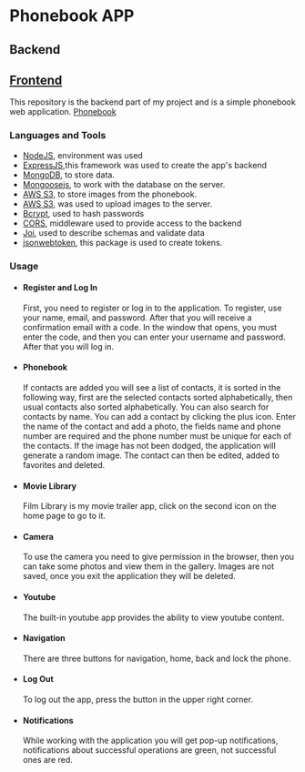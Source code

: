 <h1>Phonebook APP</h1>
<h2>Backend</h2>
<h2> <a href="https://github.com/vladyslav-rohalov/phonebook-frontend/">Frontend</a></h2>
<p>This repository is the backend part of my project and is a simple phonebook web
application. <a href="https://vladyslav-rohalov.github.io/phonebook-frontend/">Phonebook</a>
</p>
<h3>Languages and Tools</h3>
<ul>
    <li>
        <span><a href="https://nodejs.org/" target="_blank" rel="noreferrer">NodeJS</a>, environment was used</span>
    </li>
    <li>
        <span><a href="https://expressjs.com/" target="_blank" rel="noreferrer">ExpressJS</a>,this framework was used to create the app's backend</span>
    </li>
    <li>
        <span><a href="https://www.mongodb.com/" target="_blank" rel="noreferrer">MongoDB</a>, to store data. </span>
    </li>
    <li>
        <span><a href="https://mongoosejs.com/" target="_blank" rel="noreferrer">Mongoosejs</a>, to work with the database on the server. </span>
    </li>
    <li>
        <span><a href="https://aws.amazon.com/ru/s3/" target="_blank" rel="noreferrer">AWS S3</a>, to store images from the phonebook. </span>
    </li>
    <li>
        <span><a href="https://github.com/expressjs/multer" target="_blank" rel="noreferrer">AWS S3</a>, was used to upload images to the server. </span>
    </li>
    <li>
        <span><a href="https://github.com/kelektiv/node.bcrypt.js" target="_blank" rel="noreferrer">Bcrypt</a>, used to hash passwords</span>
    </li>
    <li>
        <span><a href="https://github.com/expressjs/cors" target="_blank" rel="noreferrer">CORS</a>, middleware used to provide access to the backend</span>
    </li>
    <li>
        <span><a href="https://github.com/hapijs/joi" target="_blank" rel="noreferrer">Joi</a>, used to describe schemas and validate data </span>
    </li>
    <li>
        <span><a href="https://www.npmjs.com/package/jsonwebtoken" target="_blank" rel="noreferrer">jsonwebtoken</a>, this package is used to create tokens.         </span>
    </li>
</ul>
<h3>Usage</h3>
<ul>
<li>
   <h4>Register and Log In</h4>
   <p>First, you need to register or log in to the application. To register, use your name, email, and password. After that you will receive a confirmation email with a code. In the window that opens, you must enter the code, and then you can enter your username and password. After that you will log in.
   </p>
</li>
<li>
  <h4>Phonebook</h4>
  <p>If contacts are added you will see a list of contacts, it is sorted in the following way, first are the selected contacts sorted alphabetically, then usual contacts also sorted alphabetically. You can also search for contacts by name. You can add a contact by clicking the plus icon. Enter the name of the contact and add a photo, the fields name and phone number are required and the phone number must be unique for each of the contacts. If the image has not been dodged, the application will generate a random image. The contact can then be edited, added to favorites and deleted.
  </p>
</li>
<li>
  <h4>Movie Library</h4>
  <p>Film Library is my movie trailer app, click on the second icon on the home page to go to it.</p>
</li>
<li>
  <h4>Camera</h4>
  <p>To use the camera you need to give permission in the browser, then you can take some photos and view them in the gallery. Images are not saved, once you exit the application they will be deleted.</p>
</li>
<li>
  <h4>Youtube</h4>
  <p>The built-in youtube app provides the ability to view youtube content.</p>
</li>
<li>
  <h4>Navigation</h4>
  <p>There are three buttons for navigation, home, back and lock the phone.</p>
</li>
<li>
  <h4>Log Out</h4>
  <p>To log out the app, press the button in the upper right corner.</p>
</li>
<li>
  <h4>Notifications</h4>
  <p>While working with the application you will get pop-up notifications, notifications about successful operations are green, not successful ones are red. </p>
</li>
</ul>

  
 

